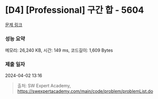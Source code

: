 # [D4] [Professional] 구간 합 - 5604 

[문제 링크](https://swexpertacademy.com/main/code/problem/problemDetail.do?contestProbId=AWXGGNB6cnEDFAUo) 

### 성능 요약

메모리: 26,240 KB, 시간: 149 ms, 코드길이: 1,609 Bytes

### 제출 일자

2024-04-02 13:16



> 출처: SW Expert Academy, https://swexpertacademy.com/main/code/problem/problemList.do